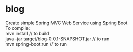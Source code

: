 # blog
Create simple Spring MVC Web Service using Spring Boot <br />
To compile: <br />
mvn install // to build <br />
java -jar target/blog-0.0.1-SNAPSHOT.jar // to run <br />
mvn spring-boot:run // to run <br />
